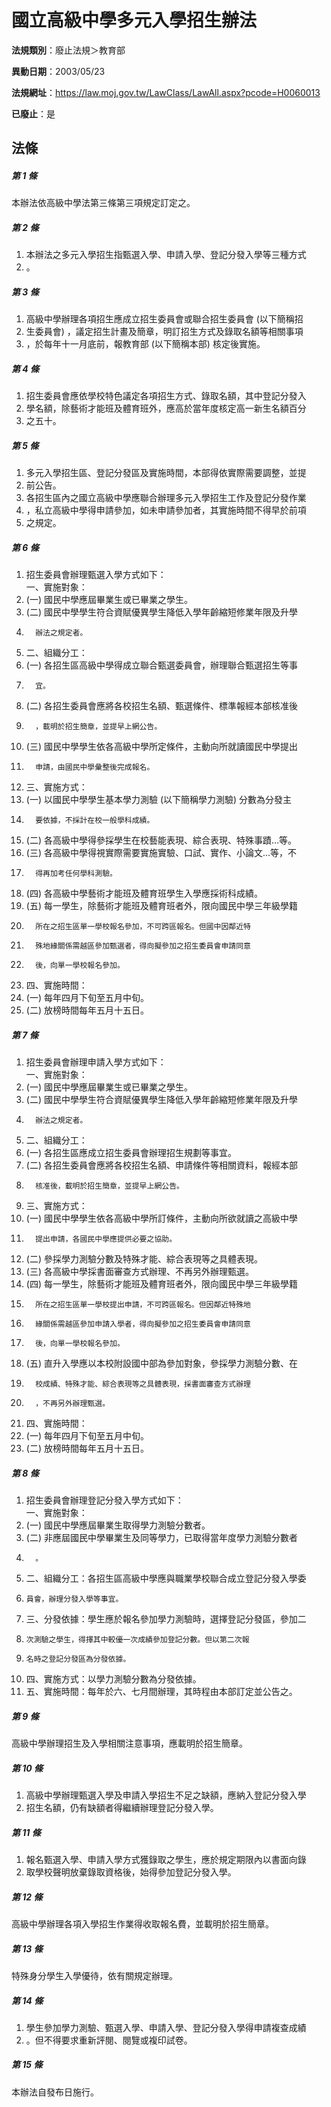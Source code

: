 # 國立高級中學多元入學招生辦法

**法規類別**：廢止法規＞教育部

**異動日期**：2003/05/23  

**法規網址**：https://law.moj.gov.tw/LawClass/LawAll.aspx?pcode=H0060013

**已廢止**：是



## 法條
##### 第 1 條
本辦法依高級中學法第三條第三項規定訂定之。

##### 第 2 條
1. 本辦法之多元入學招生指甄選入學、申請入學、登記分發入學等三種方式
1. 。

##### 第 3 條
1. 高級中學辦理各項招生應成立招生委員會或聯合招生委員會 (以下簡稱招
1. 生委員會) ，議定招生計畫及簡章，明訂招生方式及錄取名額等相關事項
1. ，於每年十一月底前，報教育部 (以下簡稱本部) 核定後實施。

##### 第 4 條
1. 招生委員會應依學校特色議定各項招生方式、錄取名額，其中登記分發入
1. 學名額，除藝術才能班及體育班外，應高於當年度核定高一新生名額百分
1. 之五十。

##### 第 5 條
1. 多元入學招生區、登記分發區及實施時間，本部得依實際需要調整，並提
1. 前公告。
1. 各招生區內之國立高級中學應聯合辦理多元入學招生工作及登記分發作業
1. ，私立高級中學得申請參加，如未申請參加者，其實施時間不得早於前項
1. 之規定。

##### 第 6 條
1. 招生委員會辦理甄選入學方式如下：  
一、實施對象：
1.  (一) 國民中學應屆畢業生或已畢業之學生。
1.  (二) 國民中學學生符合資賦優異學生降低入學年齡縮短修業年限及升學
1.       辦法之規定者。
1. 二、組織分工：
1.  (一) 各招生區高級中學得成立聯合甄選委員會，辦理聯合甄選招生等事
1.       宜。
1.  (二) 各招生委員會應將各校招生名額、甄選條件、標準報經本部核准後
1.       ，載明於招生簡章，並提早上網公告。
1.  (三) 國民中學學生依各高級中學所定條件，主動向所就讀國民中學提出
1.       申請，由國民中學彙整後完成報名。
1. 三、實施方式：
1.  (一) 以國民中學學生基本學力測驗 (以下簡稱學力測驗) 分數為分發主
1.       要依據，不採計在校一般學科成績。
1.  (二) 各高級中學得參採學生在校藝能表現、綜合表現、特殊事蹟…等。
1.  (三) 各高級中學得視實際需要實施實驗、口試、實作、小論文…等，不
1.       得再加考任何學科測驗。
1.  (四) 各高級中學藝術才能班及體育班學生入學應採術科成績。
1.  (五) 每一學生，除藝術才能班及體育班者外，限向國民中學三年級學籍
1.       所在之招生區單一學校報名參加，不可跨區報名。但國中因鄰近特
1.       殊地緣關係需越區參加甄選者，得向擬參加之招生委員會申請同意
1.       後，向單一學校報名參加。
1. 四、實施時間：
1.  (一) 每年四月下旬至五月中旬。
1.  (二) 放榜時間每年五月十五日。

##### 第 7 條
1. 招生委員會辦理申請入學方式如下：  
一、實施對象：
1.  (一) 國民中學應屆畢業生或已畢業之學生。
1.  (二) 國民中學學生符合資賦優異學生降低入學年齡縮短修業年限及升學
1.       辦法之規定者。
1. 二、組織分工：
1.  (一) 各招生區應成立招生委員會辦理招生規劃等事宜。
1.  (二) 各招生委員會應將各校招生名額、申請條件等相關資料，報經本部
1.       核准後，載明於招生簡章，並提早上網公告。
1. 三、實施方式：
1.  (一) 國民中學學生依各高級中學所訂條件，主動向所欲就讀之高級中學
1.       提出申請，各國民中學應提供必要之協助。
1.  (二) 參採學力測驗分數及特殊才能、綜合表現等之具體表現。
1.  (三) 各高級中學採書面審查方式辦理、不再另外辦理甄選。
1.  (四) 每一學生，除藝術才能班及體育班者外，限向國民中學三年級學籍
1.       所在之招生區單一學校提出申請，不可跨區報名。但因鄰近特殊地
1.       緣關係需越區參加申請入學者，得向擬參加之招生委員會申請同意
1.       後，向單一學校報名參加。
1.  (五) 直升入學應以本校附設國中部為參加對象，參採學力測驗分數、在
1.       校成績、特殊才能、綜合表現等之具體表現，採書面審查方式辦理
1.       ，不再另外辦理甄選。
1. 四、實施時間：
1.  (一) 每年四月下旬至五月中旬。
1.  (二) 放榜時間每年五月十五日。

##### 第 8 條
1. 招生委員會辦理登記分發入學方式如下：  
一、實施對象：
1.  (一) 國民中學應屆畢業生取得學力測驗分數者。
1.  (二) 非應屆國民中學畢業生及同等學力，已取得當年度學力測驗分數者
1.       。
1. 二、組織分工：各招生區高級中學應與職業學校聯合成立登記分發入學委
1.     員會，辦理分發入學等事宜。
1. 三、分發依據：學生應於報名參加學力測驗時，選擇登記分發區，參加二
1.     次測驗之學生，得擇其中較優一次成績參加登記分數。但以第二次報
1.     名時之登記分發區為分發依據。
1. 四、實施方式：以學力測驗分數為分發依據。
1. 五、實施時間：每年於六、七月間辦理，其時程由本部訂定並公告之。

##### 第 9 條
高級中學辦理招生及入學相關注意事項，應載明於招生簡章。

##### 第 10 條
1. 高級中學辦理甄選入學及申請入學招生不足之缺額，應納入登記分發入學
1. 招生名額，仍有缺額者得繼續辦理登記分發入學。

##### 第 11 條
1. 報名甄選入學、申請入學方式獲錄取之學生，應於規定期限內以書面向錄
1. 取學校聲明放棄錄取資格後，始得參加登記分發入學。

##### 第 12 條
高級中學辦理各項入學招生作業得收取報名費，並載明於招生簡章。

##### 第 13 條
特殊身分學生入學優待，依有關規定辦理。

##### 第 14 條
1. 學生參加學力測驗、甄選入學、申請入學、登記分發入學得申請複查成績
1. 。但不得要求重新評閱、閱覽或複印試卷。

##### 第 15 條
本辦法自發布日施行。


